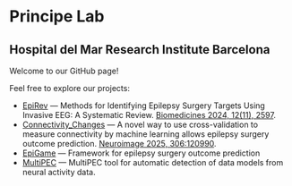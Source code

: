 # Principe Lab
## Hospital del Mar Research Institute Barcelona

Welcome to our GitHub page!

Feel free to explore our projects:

- [EpiRev](https://github.com/principelab/epirev) — Methods for Identifying Epilepsy Surgery Targets Using Invasive EEG: A Systematic Review. [Biomedicines 2024, 12(11), 2597](https://doi.org/10.3390/biomedicines12112597).
- [Connectivity_Changes](https://github.com/principelab/connectivity_change_reproducible) — A novel way to use cross-validation to measure connectivity by machine learning allows epilepsy surgery outcome prediction. [Neuroimage 2025, 306:120990](https://doi.org/10.1016/j.neuroimage.2024.120990).
- [EpiGame](https://github.com/principelab/epigame-core) — Framework for epilepsy surgery outcome prediction
- [MultiPEC](https://github.com/principelab/multipec-core) — MultiPEC tool for automatic detection of data models from neural activity data.
